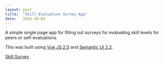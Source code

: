 ```yaml
---
layout: post
title:  "Skill Evaluation Survey App"
date:   2016-10-04
---
```

A simple single page app for filling out surveys for evaluating skill levels for peers or self-evaluations.

This was built using [Vue JS 2.0](https://vuejs.org/) and [Semantic UI 2.2](http://semantic-ui.com/).

<a href="{{ '/skill-survey/' | prepend: site.baseurl }}">Skill Survey</a>
